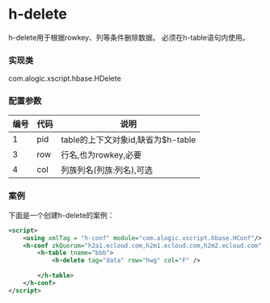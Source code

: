 h-delete
========

h-delete用于根据rowkey、列等条件删除数据。
必须在h-table语句内使用。


### 实现类

com.alogic.xscript.hbase.HDelete


### 配置参数

| 编号 | 代码 | 说明 |
| ---- | ---- | ---- |
| 1 | pid | table的上下文对象id,缺省为$h-table | 
| 3 | row | 行名,也为rowkey,必要 | 
| 4 | col | 列族列名(列族:列名),可选 |


### 案例

下面是一个创建h-delete的案例：

```xml
<script>
	<using xmlTag = "h-conf" module="com.alogic.xscript.hbase.HConf"/>
	<h-conf zkQuorum="h2a1.ecloud.com,h2m1.ecloud.com,h2m2.ecloud.com" zkParent="/hbase-secure">
		<h-table tname="bbb">
			<h-delete tag="data" row="hwg" col="F" />
			
		</h-table>
	</h-conf>
</script>
```
